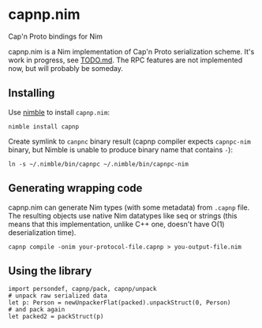 # capnp.nim
Cap'n Proto bindings for Nim

capnp.nim is a Nim implementation of Cap'n Proto serialization scheme. It's work in progress, see [TODO.md](TODO.md). The RPC features are not implemented now, but will probably be someday.

## Installing

Use [nimble](https://github.com/nim-lang/nimble) to install `capnp.nim`:

```
nimble install capnp
```

Create symlink to `canpnc` binary result (capnp compiler expects `capnpc-nim` binary,
but Nimble is unable to produce binary name that contains `-`):

```
ln -s ~/.nimble/bin/capnpc ~/.nimble/bin/capnpc-nim
```

## Generating wrapping code

capnp.nim can generate Nim types (with some metadata) from `.capnp` file. The resulting objects use native Nim datatypes like seq or strings (this means that this implementation, unlike C++ one, doesn't have O(1) deserialization time). 

```
capnp compile -onim your-protocol-file.capnp > you-output-file.nim
```

## Using the library 

```
import persondef, capnp/pack, capnp/unpack
# unpack raw serialized data
let p: Person = newUnpackerFlat(packed).unpackStruct(0, Person)
# and pack again
let packed2 = packStruct(p)
```

